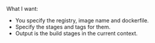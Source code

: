 What I want:

* You specify the registry, image name and dockerfile.
* Specify the stages and tags for them.
* Output is the build stages in the current context.
